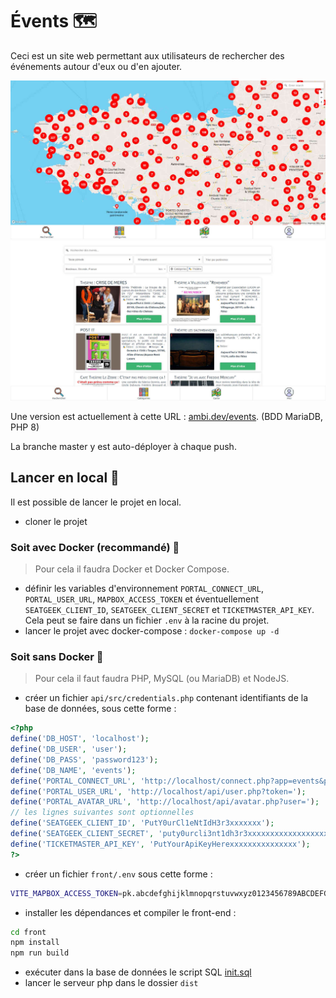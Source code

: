 
# Évents 🗺

Ceci est un site web permettant aux utilisateurs de rechercher des événements autour d'eux ou d'en ajouter.

![Capture d'écran de la carte](front/public/screenshots/map.jpg)
![Capture d'écran de la recherche](front/public/screenshots/search.jpg)

Une version est actuellement à cette URL : [ambi.dev/events](https://ambi.dev/events). (BDD MariaDB, PHP 8)

La branche master y est auto-déployer à chaque push.


## Lancer en local 🚀

Il est possible de lancer le projet en local.

 - cloner le projet

### Soit avec Docker (recommandé) 🐳
> Pour cela il faudra Docker et Docker Compose.

 - définir les variables d'environnement `PORTAL_CONNECT_URL`, `PORTAL_USER_URL`, `MAPBOX_ACCESS_TOKEN` et éventuellement `SEATGEEK_CLIENT_ID`, `SEATGEEK_CLIENT_SECRET` et `TICKETMASTER_API_KEY`. Cela peut se faire dans un fichier `.env` à la racine du projet.
 - lancer le projet avec docker-compose : `docker-compose up -d`

### Soit sans Docker 🐢

> Pour cela il faut faudra PHP, MySQL (ou MariaDB) et NodeJS.

 - créer un fichier `api/src/credentials.php` contenant identifiants de la base de données, sous cette forme :
```php
<?php
define('DB_HOST', 'localhost');
define('DB_USER', 'user');
define('DB_PASS', 'password123');
define('DB_NAME', 'events');
define('PORTAL_CONNECT_URL', 'http://localhost/connect.php?app=events&params=');
define('PORTAL_USER_URL', 'http://localhost/api/user.php?token=');
define('PORTAL_AVATAR_URL', 'http://localhost/api/avatar.php?user=');
// les lignes suivantes sont optionnelles
define('SEATGEEK_CLIENT_ID', 'PutY0urCl1eNtIdH3r3xxxxxxx');
define('SEATGEEK_CLIENT_SECRET', 'puty0urcli3nt1dh3r3xxxxxxxxxxxxxxxxxxxxxxxxxxxxxxxxxxxxxxxxxxxxx');
define('TICKETMASTER_API_KEY', 'PutYourApiKeyHerexxxxxxxxxxxxxxx');
?>
```
 - créer un fichier `front/.env` sous cette forme :
```bash
VITE_MAPBOX_ACCESS_TOKEN=pk.abcdefghijklmnopqrstuvwxyz0123456789ABCDEFGHIJKLMNOPQRSTUVWXYZ
```
 - installer les dépendances et compiler le front-end :
```bash
cd front
npm install
npm run build
```
 - exécuter dans la base de données le script SQL [init.sql](init.sql)
 - lancer le serveur php dans le dossier `dist`
